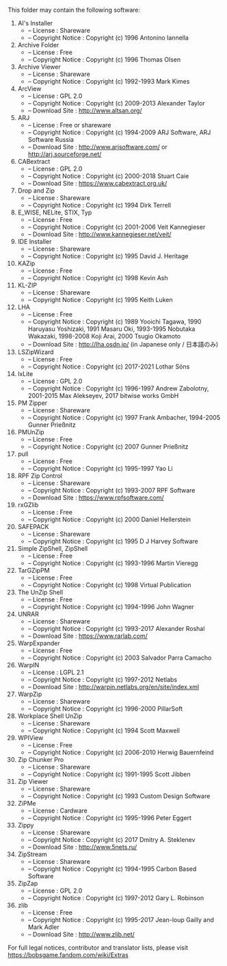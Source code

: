 ﻿This folder may contain the following software:

1. AI's Installer
   - – License : Shareware
   - – Copyright Notice : Copyright (c) 1996 Antonino Iannella
2. Archive Folder
   - – License : Free
   - – Copyright Notice : Copyright (c) 1996 Thomas Olsen
3. Archive Viewer
   - – License : Shareware
   - – Copyright Notice : Copyright (c) 1992-1993 Mark Kimes
4. ArcView
   - – License : GPL 2.0
   - – Copyright Notice : Copyright (c) 2009-2013 Alexander Taylor
   - – Download Site : http://www.altsan.org/
5. ARJ
   - – License : Free or shareware
   - – Copyright Notice : Copyright (c) 1994-2009 ARJ Software, ARJ Software Russia
   - – Download Site : http://www.arjsoftware.com/ or http://arj.sourceforge.net/
6. CABextract
   - – License : GPL 2.0
   - – Copyright Notice : Copyright (c) 2000-2018 Stuart Caie
   - – Download Site : https://www.cabextract.org.uk/
7. Drop and Zip
   - – License : Shareware
   - – Copyright Notice : Copyright (c) 1994 Dirk Terrell
8. E_WISE, NELite, STIX, Typ
   - – License : Free
   - – Copyright Notice : Copyright (c) 2001-2006 Veit Kannegieser
   - – Download Site : http://www.kannegieser.net/veit/
9. IDE Installer
   - – License : Shareware
   - – Copyright Notice : Copyright (c) 1995 David J. Heritage
10. KAZip
    - – License : Free
    - – Copyright Notice : Copyright (c) 1998 Kevin Ash
11. KL-ZIP
    - – License : Shareware
    - – Copyright Notice : Copyright (c) 1995 Keith Luken
12. LHA
    - – License : Free
    - – Copyright Notice : Copyright (c) 1989 Yooichi Tagawa, 1990 Haruyasu Yoshizaki, 1991 Masaru Oki, 1993-1995 Nobutaka Wakazaki, 1998-2008 Koji Arai, 2000 Tsugio Okamoto
    - – Download Site : http://lha.osdn.jp/ (in Japanese only / 日本語のみ)
13. LSZipWizard
    - – License : Free
    - – Copyright Notice : Copyright (c) 2017-2021 Lothar Söns
14. lxLite
    - – License : GPL 2.0
    - – Copyright Notice : Copyright (c) 1996-1997 Andrew Zabolotny, 2001-2015 Max Alekseyev, 2017 bitwise works GmbH
15. PM Zipper
    - – License : Shareware
    - – Copyright Notice : Copyright (c) 1997 Frank Ambacher, 1994-2005 Gunner Prießnitz
16. PMUnZip
    - – License : Free
    - – Copyright Notice : Copyright (c) 2007 Gunner Prießnitz
17. pull
    - – License : Free
    - – Copyright Notice : Copyright (c) 1995-1997 Yao Li
18. RPF Zip Control
    - – License : Shareware
    - – Copyright Notice : Copyright (c) 1993-2007 RPF Software
    - – Download Site : https://www.rpfsoftware.com/
19. rxGZlib
    - – License : Free
    - – Copyright Notice : Copyright (c) 2000 Daniel Hellerstein
20. SAFEPACK
    - – License : Shareware
    - – Copyright Notice : Copyright (c) 1995 D J Harvey Software
21. Simple ZipShell, ZipShell
    - – License : Free
    - – Copyright Notice : Copyright (c) 1993-1996 Martin Vieregg
22. TarGZipPM
    - – License : Free
    - – Copyright Notice : Copyright (c) 1998 Virtual Publication
23. The UnZip Shell
    - – License : Free
    - – Copyright Notice : Copyright (c) 1994-1996 John Wagner
24. UNRAR
    - – License : Shareware
    - – Copyright Notice : Copyright (c) 1993-2017 Alexander Roshal
    - – Download Site : https://www.rarlab.com/
25. WarpExpander
    - – License : Free
    - – Copyright Notice : Copyright (c) 2003 Salvador Parra Camacho
26. WarpIN
    - – License : LGPL 2.1
    - – Copyright Notice : Copyright (c) 1997-2012 Netlabs
    - – Download Site : http://warpin.netlabs.org/en/site/index.xml
27. WarpZip
    - – License : Shareware
    - – Copyright Notice : Copyright (c) 1996-2000 PillarSoft
28. Workplace Shell UnZip
    - – License : Shareware
    - – Copyright Notice : Copyright (c) 1994 Scott Maxwell
29. WPIView
    - – License : Free
    - – Copyright Notice : Copyright (c) 2006-2010 Herwig Bauernfeind
30. Zip Chunker Pro
    - – License : Shareware
    - – Copyright Notice : Copyright (c) 1991-1995 Scott Jibben
31. Zip Viewer
    - – License : Shareware
    - – Copyright Notice : Copyright (c) 1993 Custom Design Software
32. ZiPMe
    - – License : Cardware
    - – Copyright Notice : Copyright (c) 1995-1996 Peter Eggert
33. Zippy
    - – License : Shareware
    - – Copyright Notice : Copyright (c) 2017 Dmitry A. Steklenev
    - – Download Site : http://www.5nets.ru/
34. ZipStream
    - – License : Shareware
    - – Copyright Notice : Copyright (c) 1994-1995 Carbon Based Software
35. ZipZap
    - – License : GPL 2.0
    - – Copyright Notice : Copyright (c) 1997-2012 Gary L. Robinson
36. zlib
    - – License : Free
    - – Copyright Notice : Copyright (c) 1995-2017 Jean-loup Gailly and Mark Adler
    - – Download Site : http://www.zlib.net/

For full legal notices, contributor and translator lists, please visit https://bobsgame.fandom.com/wiki/Extras
